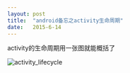 ```yaml
---
layout: post
title:  "android备忘之activity生命周期"
date:   2015-6-14
---
```


<p class="intro"><span class="dropcap">activity</span>的生命周期用一张图就能概括了</p>

![activity_lifecycle](http://i.imgur.com/nOCOGek.png)

